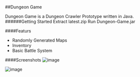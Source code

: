 ##Dungeon Game

Dungeon Game is a Dungeon Crawler Prototype written in Java.
######Getting Started
    Extract latest.zip
    Run Dungeon-Game.jar

####Featurs
* Randomly Generated Maps
* Inventory
* Basic Battle System

####Screenshots
![image][Screen-1]

![image][Screen-2]

[Screen-1]: http://i.imgur.com/x86Fa2k.png
[Screen-2]: https://i.imgur.com/WJbi2aR.png
